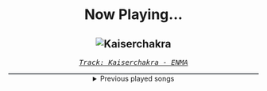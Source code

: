 <div align="center"> 
<h1>Now Playing...</h1>

![Kaiserchakra](https://i.scdn.co/image/ab67616d00001e02b6e1fc52cd019e74b70e5550)
--
_<samp><a href="https://open.spotify.com/track/3PcjH8VkfOlQSCtepBX7LH">Track: Kaiserchakra - ENMA</a></samp>_

<div style="border: 1px #4B5054 solid"></div>
<details>
  <summary>
    Previous played songs
  </summary>
  <table>
    <thead>
      <tr>
        <th>
          Artist
        </th>
        <th>
          Song
        </th>
        <th>
          Link
        </th>
      </tr>
    </thead>
    <tbody>
      <tr><td>ENMA</td><td>Kaiserchakra</td><td><a href="https://open.spotify.com/track/3PcjH8VkfOlQSCtepBX7LH">https://open.spotify.com/track/3PcjH8VkfOlQSCtepBX7LH</a></td></tr><tr><td>ENMA</td><td>Kaiserchakra</td><td><a href="https://open.spotify.com/track/3PcjH8VkfOlQSCtepBX7LH">https://open.spotify.com/track/3PcjH8VkfOlQSCtepBX7LH</a></td></tr><tr><td>ENMA</td><td>Kaiserchakra</td><td><a href="https://open.spotify.com/track/3PcjH8VkfOlQSCtepBX7LH">https://open.spotify.com/track/3PcjH8VkfOlQSCtepBX7LH</a></td></tr><tr><td>ENMA</td><td>Kaiserchakra</td><td><a href="https://open.spotify.com/track/3PcjH8VkfOlQSCtepBX7LH">https://open.spotify.com/track/3PcjH8VkfOlQSCtepBX7LH</a></td></tr><tr><td>ENMA</td><td>Kaiserchakra</td><td><a href="https://open.spotify.com/track/3PcjH8VkfOlQSCtepBX7LH">https://open.spotify.com/track/3PcjH8VkfOlQSCtepBX7LH</a></td></tr><tr><td>ENMA</td><td>Kaiserchakra</td><td><a href="https://open.spotify.com/track/3PcjH8VkfOlQSCtepBX7LH">https://open.spotify.com/track/3PcjH8VkfOlQSCtepBX7LH</a></td></tr><tr><td>ENMA</td><td>Kaiserchakra</td><td><a href="https://open.spotify.com/track/3PcjH8VkfOlQSCtepBX7LH">https://open.spotify.com/track/3PcjH8VkfOlQSCtepBX7LH</a></td></tr><tr><td>ENMA</td><td>Kaiserchakra</td><td><a href="https://open.spotify.com/track/3PcjH8VkfOlQSCtepBX7LH">https://open.spotify.com/track/3PcjH8VkfOlQSCtepBX7LH</a></td></tr><tr><td>Ironmouse</td><td>Anarchy</td><td><a href="https://open.spotify.com/track/3XxICtgWrk0kE4ROjhQlnz">https://open.spotify.com/track/3XxICtgWrk0kE4ROjhQlnz</a></td></tr><tr><td>Ironmouse</td><td>Anarchy</td><td><a href="https://open.spotify.com/track/3XxICtgWrk0kE4ROjhQlnz">https://open.spotify.com/track/3XxICtgWrk0kE4ROjhQlnz</a></td></tr><tr><td>Ironmouse</td><td>Anarchy</td><td><a href="https://open.spotify.com/track/3XxICtgWrk0kE4ROjhQlnz">https://open.spotify.com/track/3XxICtgWrk0kE4ROjhQlnz</a></td></tr><tr><td>Ironmouse</td><td>Anarchy</td><td><a href="https://open.spotify.com/track/3XxICtgWrk0kE4ROjhQlnz">https://open.spotify.com/track/3XxICtgWrk0kE4ROjhQlnz</a></td></tr><tr><td>Ironmouse</td><td>Anarchy</td><td><a href="https://open.spotify.com/track/3XxICtgWrk0kE4ROjhQlnz">https://open.spotify.com/track/3XxICtgWrk0kE4ROjhQlnz</a></td></tr><tr><td>Ironmouse</td><td>Anarchy</td><td><a href="https://open.spotify.com/track/3XxICtgWrk0kE4ROjhQlnz">https://open.spotify.com/track/3XxICtgWrk0kE4ROjhQlnz</a></td></tr><tr><td>Ironmouse</td><td>Anarchy</td><td><a href="https://open.spotify.com/track/3XxICtgWrk0kE4ROjhQlnz">https://open.spotify.com/track/3XxICtgWrk0kE4ROjhQlnz</a></td></tr><tr><td>Ironmouse</td><td>Anarchy</td><td><a href="https://open.spotify.com/track/3XxICtgWrk0kE4ROjhQlnz">https://open.spotify.com/track/3XxICtgWrk0kE4ROjhQlnz</a></td></tr><tr><td>Ironmouse</td><td>Anarchy</td><td><a href="https://open.spotify.com/track/3XxICtgWrk0kE4ROjhQlnz">https://open.spotify.com/track/3XxICtgWrk0kE4ROjhQlnz</a></td></tr><tr><td>Ironmouse</td><td>Anarchy</td><td><a href="https://open.spotify.com/track/3XxICtgWrk0kE4ROjhQlnz">https://open.spotify.com/track/3XxICtgWrk0kE4ROjhQlnz</a></td></tr><tr><td>Ironmouse</td><td>Anarchy</td><td><a href="https://open.spotify.com/track/3XxICtgWrk0kE4ROjhQlnz">https://open.spotify.com/track/3XxICtgWrk0kE4ROjhQlnz</a></td></tr><tr><td>Ironmouse</td><td>Anarchy</td><td><a href="https://open.spotify.com/track/3XxICtgWrk0kE4ROjhQlnz">https://open.spotify.com/track/3XxICtgWrk0kE4ROjhQlnz</a></td></tr>
    </tbody>
  </table>
</details>

</div>
